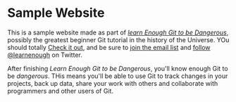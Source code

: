 # Sample Website

This is a sample website made as part of [*learn Enough Git to be Dangerous*](https://www.learnenough.com/git-tutorial), possibly the greatest beginner Git tutorial in the history of the Universe. YOu should totally [Check it out](https://www.learnenough.com/git-tutorial), and be sure to [join the email list](https://www.learnenough.com/#email_list) and [follow @learnenough](https://twitter.com/learnenough) on Twitter.

After finishing *Learn Enough Git to be Dangerous*, you'll know enough Git to be *dangerous*. THis means you'll be able to use Git to track changes in your projects, back up data, share your work with others and collaborate with programmers and other users of Git.
